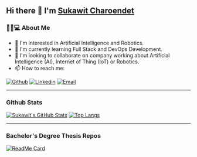 ## Hi there 👋 I'm [Sukawit Charoendet](https://github.com/skwcrd)

### 👨🏻💻 About Me
- 👀 I'm interested in Artificial Intelligence and Robotics.
- 🌱 I'm currently learning Full Stack and DevOps Development.
- 💞️ I'm looking to collaborate on company working about Artificial Intelligence (AI), Internet of Thing (IoT) or Robotics.
- 📫 How to reach me:

[![Github](https://img.shields.io/badge/-Github-000?style=flat&logo=Github&logoColor=white)](https://github.com/skwcrd)
[![Linkedin](https://img.shields.io/badge/-LinkedIn-blue?style=flat&logo=Linkedin&logoColor=white)](https://www.linkedin.com/in/skwcrd)
[![Email](https://img.shields.io/badge/-Email-c14438?style=flat&logo=Email&logoColor=white)](mailto:sukawit.ch@hotmail.com)

---

### Github Stats

[![Sukawit's GitHub Stats](https://github-readme-stats.vercel.app/api?username=skwcrd&show_icons=true)](https://github.com/skwcrd)
[![Top Langs](https://github-readme-stats.vercel.app/api/top-langs/?username=skwcrd&show_icons=true&layout=compact)](https://github.com/skwcrd)

---

### Bachelor's Degree Thesis Repos

[![ReadMe Card](https://github-readme-stats.vercel.app/api/pin/?username=skwcrd&repo=long-life-burning&show_owner=true)](https://github.com/skwcrd/long-life-burning)
